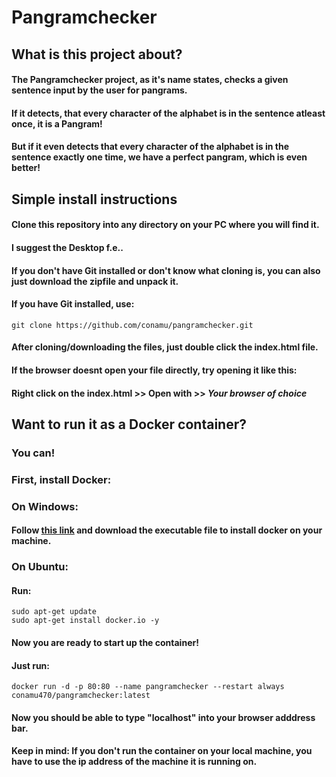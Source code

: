 # Pangramchecker

## What is this project about?
#### The Pangramchecker project, as it's name states, checks a given sentence input by the user for pangrams.
#### If it detects, that every character of the alphabet is in the sentence atleast once, it is a Pangram!
#### But if it even detects that every character of the alphabet is in the sentence exactly one time, we have a perfect pangram, which is even better!

## Simple install instructions

#### Clone this repository into any directory on your PC where you will find it.
#### I suggest the Desktop f.e..
#### If you don't have Git installed or don't know what cloning is, you can also  just download the zipfile and unpack it.
#### If you have Git installed, use: 
`git clone https://github.com/conamu/pangramchecker.git`

#### After cloning/downloading the files, just double click the index.html file.
#### If the browser doesnt open your file directly, try opening it like this:
#### Right click on the index.html >> Open with >> *Your browser of choice*

## Want to run it as a Docker container?
### You can!
### First, install Docker:
### On Windows:
#### Follow [this link](https://hub.docker.com/editions/community/docker-ce-desktop-windows/) and download the executable file to install docker on your machine.
### On Ubuntu:
#### Run:
```
sudo apt-get update
sudo apt-get install docker.io -y
```
#### Now you are ready to start up the container!
#### Just run:
`docker run -d -p 80:80 --name pangramchecker --restart always conamu470/pangramchecker:latest`

#### Now you should be able to type "localhost" into your browser adddress bar.
#### Keep in mind: If you don't run the container on your local machine, you have to use the ip address of the machine it is running on.
